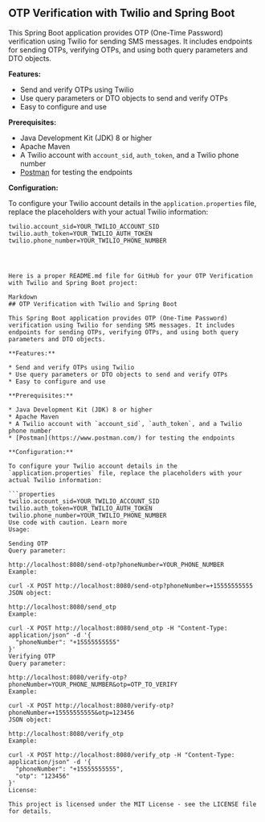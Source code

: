 ## OTP Verification with Twilio and Spring Boot

This Spring Boot application provides OTP (One-Time Password) verification using Twilio for sending SMS messages. It includes endpoints for sending OTPs, verifying OTPs, and using both query parameters and DTO objects.

**Features:**

* Send and verify OTPs using Twilio
* Use query parameters or DTO objects to send and verify OTPs
* Easy to configure and use

**Prerequisites:**

* Java Development Kit (JDK) 8 or higher
* Apache Maven
* A Twilio account with `account_sid`, `auth_token`, and a Twilio phone number
* [Postman](https://www.postman.com/) for testing the endpoints

**Configuration:**

To configure your Twilio account details in the `application.properties` file, replace the placeholders with your actual Twilio information:

```properties
twilio.account_sid=YOUR_TWILIO_ACCOUNT_SID
twilio.auth_token=YOUR_TWILIO_AUTH_TOKEN
twilio.phone_number=YOUR_TWILIO_PHONE_NUMBER




Here is a proper README.md file for GitHub for your OTP Verification with Twilio and Spring Boot project:

Markdown
## OTP Verification with Twilio and Spring Boot

This Spring Boot application provides OTP (One-Time Password) verification using Twilio for sending SMS messages. It includes endpoints for sending OTPs, verifying OTPs, and using both query parameters and DTO objects.

**Features:**

* Send and verify OTPs using Twilio
* Use query parameters or DTO objects to send and verify OTPs
* Easy to configure and use

**Prerequisites:**

* Java Development Kit (JDK) 8 or higher
* Apache Maven
* A Twilio account with `account_sid`, `auth_token`, and a Twilio phone number
* [Postman](https://www.postman.com/) for testing the endpoints

**Configuration:**

To configure your Twilio account details in the `application.properties` file, replace the placeholders with your actual Twilio information:

```properties
twilio.account_sid=YOUR_TWILIO_ACCOUNT_SID
twilio.auth_token=YOUR_TWILIO_AUTH_TOKEN
twilio.phone_number=YOUR_TWILIO_PHONE_NUMBER
Use code with caution. Learn more
Usage:

Sending OTP
Query parameter:

http://localhost:8080/send-otp?phoneNumber=YOUR_PHONE_NUMBER
Example:

curl -X POST http://localhost:8080/send-otp?phoneNumber=+15555555555
JSON object:

http://localhost:8080/send_otp
Example:

curl -X POST http://localhost:8080/send_otp -H "Content-Type: application/json" -d '{
  "phoneNumber": "+15555555555"
}'
Verifying OTP
Query parameter:

http://localhost:8080/verify-otp?phoneNumber=YOUR_PHONE_NUMBER&otp=OTP_TO_VERIFY
Example:

curl -X POST http://localhost:8080/verify-otp?phoneNumber=+15555555555&otp=123456
JSON object:

http://localhost:8080/verify_otp
Example:

curl -X POST http://localhost:8080/verify_otp -H "Content-Type: application/json" -d '{
  "phoneNumber": "+15555555555",
  "otp": "123456"
}'
License:

This project is licensed under the MIT License - see the LICENSE file for details.
